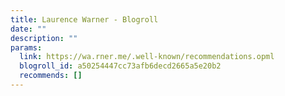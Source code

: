 ```yaml
---
title: Laurence Warner - Blogroll
date: ""
description: ""
params:
  link: https://wa.rner.me/.well-known/recommendations.opml
  blogroll_id: a50254447cc73afb6decd2665a5e20b2
  recommends: []
---
```

